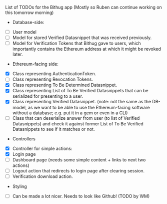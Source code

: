 List of TODOs for the Bithug app
(Mostly so Ruben can continue working on this tomorrow morning)
* Database-side:
- [ ] User model
- [ ] Model for stored Verified Datasnippet that was received previously.
- [ ] Model for Verification Tokens that Bithug gave to users, which importantly contains the Ethereum address at which it might be revoked later.
* Ethereum-facing side:
- [x] Class representing AuthenticationToken.
- [ ] Class representing Revocation Tokens.
- [x] Class representing To Be Determined Datasnippet.
- [x] Class representing List of To Be Verified Datasnippets that can be serialized for presenting to a user.
- [x] Class representing Verified Datasnippet. (note: nót the same as the DB-model, as we want to be able to use the Ethereum-facing software without a database; e.g. put it in a gem or even in a CLI)
- [ ] Class that can deserialize answer from user (to list of Verified Datasnippets) and check it against former List of To Be Verified Datasnippets to see if it matches or not.
* Controllers
- [x] Controller for simple actions:
 - [x] Login page
 - [ ] Dashboard page (needs some simple content + links to next two actions)
 - [ ] Logout action that redirects to login page after clearing session.
 - [ ] Verification download action.
* Styling
- [ ] Can be made a lot nicer. Needs to look like Github! (TODO by WM)
